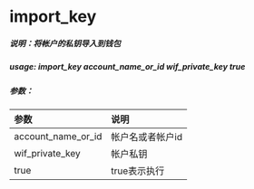 #  import\_key

##### 说明：将帐户的私钥导入到钱包

##### usage: import\_key account\_name\_or\_id wif\_private\_key true

##### 参数：

| 参数 | 说明 |
| :--- | :--- |
| account\_name\_or\_id | 帐户名或者帐户id |
| wif\_private\_key | 帐户私钥 |
| true | true表示执行 |



